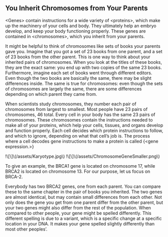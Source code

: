 ## You Inherit Chromosomes from Your Parents

&lt;Genes&gt; contain instructions for a wide variety of &lt;proteins&gt;, which make up the machinery of your cells and body. They ultimately help an embryo develop, and keep your body functioning properly. These genes are contained in &lt;chromosomes&gt;, which you inherit from your parents.

It might be helpful to think of chromosomes like sets of books your parents gave you. Imagine that you got a set of 23 books from one parent, and a set of 23 books from the other parent. This is one way to think about your inherited pairs of chromosomes.  When you look at the titles of these books, they are the exact same: you end up with two copies of the same 23 books. Furthermore, imagine each set of books went through different editors. Even though the two books are basically the same, there may be slight differences inside. The same is true for chromosomes: even though the sets of chromosomes are largely the same, there are some differences depending on which parent they came from.

When scientists study chromosomes, they number each pair of chromosomes from largest to smallest. Most people have 23 pairs of chromosomes, 46 total. Every cell in your body has the same 23 pairs of chromosomes. These chromosomes contain the instructions needed to make all of your proteins, which help your cells, tissues, and organs develop and function properly. Each cell decides which protein instructions to follow, and which to ignore, depending on what that cell’s job is. The process where a cell decodes gene instructions to make a protein is called {&lt;gene expression.&gt;}

   !\\[\\]\\(/assets/Karyotype.jpg\\) !\\[\\]\\(/assets/ChromosomeGeneSmaller.png\\)

To give an example, the BRCA1 gene is located on chromosome 17, while BRCA2 is located on chromosome 13. For our purpose, let us focus on BRCA-2.

Everybody has two BRCA2 genes, one from each parent. You can compare these to the same chapter in the pair of books you inherited. The two genes are almost identical, but may contain small differences from each other. Not only does the gene you get from one parent differ from the other parent, but your two genes might also differ from the rest of the population. When compared to other people, your gene might be spelled differently. This different spelling is due to a variant, which is a specific change at a specific location in your DNA. It makes your gene spelled slightly differently than most other peoples’.

